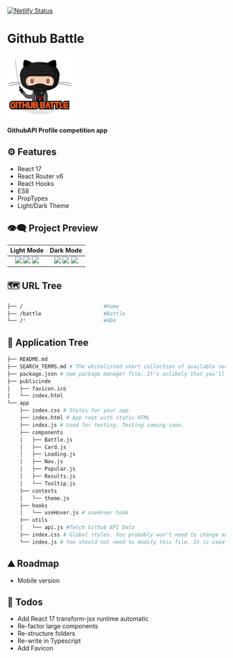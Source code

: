 [![Netlify Status](https://api.netlify.com/api/v1/badges/f61d8db0-2e2d-4e58-9b69-80741fec3113/deploy-status)](https://app.netlify.com/sites/github-battle-js/deploys)

# Github Battle

<img src="https://raw.githubusercontent.com/moisestech/github-battle/master/public/assets/github-battle_logo.png" width="150px"/>

**GithubAPI Profile competition app**

## ⚙ Features

- React 17
- React Router v6
- React Hooks
- ES8
- PropTypes
- Light/Dark Theme

## 👁️‍🗨️ Project Preview

|                                                                                                                                                         Light Mode                                                                                                                                                         |                                                                                                                                                         Dark Mode                                                                                                                                                          |
| :------------------------------------------------------------------------------------------------------------------------------------------------------------------------------------------------------------------------------------------------------------------------------------------------------------------------: | :------------------------------------------------------------------------------------------------------------------------------------------------------------------------------------------------------------------------------------------------------------------------------------------------------------------------: |
| ![](https://user-images.githubusercontent.com/2933430/53439193-c39e1f00-39be-11e9-848f-d327f0ef5f53.png) ![](https://user-images.githubusercontent.com/2933430/53439196-c39e1f00-39be-11e9-875e-6f4aea52f099.png) ![](https://user-images.githubusercontent.com/2933430/53439197-c39e1f00-39be-11e9-8d17-d303692e5dd2.png) | ![](https://user-images.githubusercontent.com/2933430/53439194-c39e1f00-39be-11e9-8302-dcea6dae726a.png) ![](https://user-images.githubusercontent.com/2933430/53439195-c39e1f00-39be-11e9-9d10-488311266460.png) ![](https://user-images.githubusercontent.com/2933430/53439198-c39e1f00-39be-11e9-8bb8-d12687113a2e.png) |

## 🗺 URL Tree

```bash
├── /                          #Home
├── /battle                    #Battle
└── /*                         #404
```

## 🌿 Application Tree

```bash
├── README.md
├── SEARCH_TERMS.md # The whitelisted short collection of available search terms for you to use with your app.
├── package.json # npm package manager file. It's unlikely that you'll need to modify this.
├── publicinde
│   ├── favicon.ico
│   └── index.html
└── app
    ├── index.css # Styles for your app.
    ├── index.html # App root with static HTML
    ├── index.js # Used for testing. Testing coming soon.
    ├── components
    │   ├── Battle.js
    │   ├── Card.js
    │   ├── Loading.js
    │   ├── Nav.js
    │   ├── Popular.js
    │   ├── Results.js
    │   └── Tooltip.js
    ├── contexts
    │   └── theme.js
    ├── hooks
    │   └── useHover.js # useHover hook
    ├── utils
    │   └── api.js #fetch Github API Data
    ├── index.css # Global styles. You probably won't need to change anything here.
    └── index.js # You should not need to modify this file. It is used for DOM rendering only.
```

## ⛰️ Roadmap

- Mobile version

## 📝 Todos

- Add React 17 transform-jsx runtime automatic
- Re-factor large components
- Re-structure folders
- Re-write in Typescript
- Add Favicon

